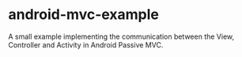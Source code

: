 android-mvc-example
===================

A small example implementing the communication between the View, Controller and Activity in Android Passive MVC.
